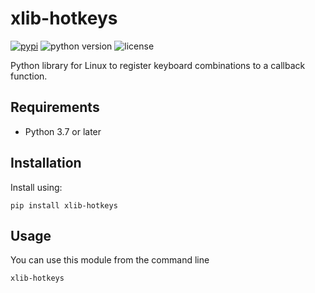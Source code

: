 # xlib-hotkeys

[![pypi](https://img.shields.io/pypi/v/xlib-hotkeys.svg)](https://pypi.python.org/pypi/xlib-hotkeys)
![python version](https://img.shields.io/pypi/pyversions/xlib-hotkeys.svg)
![license](https://img.shields.io/pypi/l/xlib-hotkeys.svg)

Python library for Linux to register keyboard combinations to a callback function.


## Requirements
* Python 3.7 or later


## Installation
Install using:
```
pip install xlib-hotkeys
```


## Usage
You can use this module from the command line
```bash
xlib-hotkeys
```
